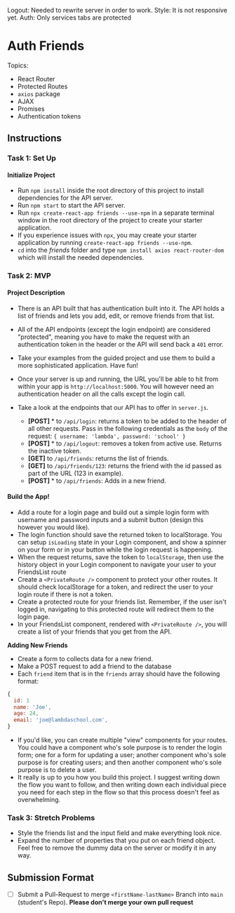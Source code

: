 Logout: Needed to rewrite server in order to work.
Style: It is not responsive yet.
Auth: Only services tabs are protected

# Auth Friends

Topics:

- React Router
- Protected Routes
- `axios` package
- AJAX
- Promises
- Authentication tokens

## Instructions

### Task 1: Set Up

#### Initialize Project

- Run `npm install` inside the root directory of this project to install dependencies for the API server.
- Run `npm start` to start the API server.
- Run `npx create-react-app friends --use-npm` in a separate terminal window in the root directory of the project to create your starter application.
- If you experience issues with `npx`, you may create your starter application by running `create-react-app friends --use-npm`.
- `cd` into the _friends_ folder and type `npm install axios react-router-dom` which will install the needed dependencies.

### Task 2: MVP

#### Project Description

- There is an API built that has authentication built into it. The API holds a list of friends and lets you add, edit, or remove friends from that list.
- All of the API endpoints (except the login endpoint) are considered "protected", meaning you have to make the request with an authentication token in the header or the API will send back a `401` error.
- Take your examples from the guided project and use them to build a more sophisticated application. Have fun!
- Once your server is up and running, the URL you'll be able to hit from within your app is `http://localhost:5000`. You will however need an authentication header on all the calls except the login call.
- Take a look at the endpoints that our API has to offer in `server.js`.

  - **[POST]** \* to `/api/login`: returns a token to be added to the header of all other requests. Pass in the following credentials as the `body` of the request: `{ username: 'lambda', password: 'school' }`
  - **[POST]** \* to `/api/logout`: removes a token from active use. Returns the inactive token.
  - **[GET]** to `/api/friends`: returns the list of friends.
  - **[GET]** to `/api/friends/123`: returns the friend with the id passed as part of the URL (123 in example).
  - **[POST]** \* to `/api/friends`: Adds in a new friend.

#### Build the App!

- Add a route for a login page and build out a simple login form with username and password inputs and a submit button (design this however you would like).
- The login function should save the returned token to localStorage. You can setup `isLoading` state in your Login component, and show a spinner on your form or in your button while the login request is happening.
- When the request returns, save the token to `localStorage`, then use the history object in your Login component to navigate your user to your FriendsList route
- Create a `<PrivateRoute />` component to protect your other routes. It should check localStorage for a token, and redirect the user to your login route if there is not a token.
- Create a protected route for your friends list. Remember, if the user isn't logged in, navigating to this protected route will redirect them to the login page.
- In your FriendsList component, rendered with `<PrivateRoute />`, you will create a list of your friends that you get from the API.

**Adding New Friends**

- Create a form to collects data for a new friend.
- Make a POST request to add a friend to the database
- Each `friend` item that is in the `friends` array should have the following format:

```js
{
  id: 1
  name: 'Joe',
  age: 24,
  email: 'joe@lambdaschool.com',
}
```

- If you'd like, you can create multiple "view" components for your routes. You could have a component who's sole purpose is to render the login form; one for a form for updating a user; another component who's sole purpose is for creating users; and then another component who's sole purpose is to delete a user.
- It really is up to you how you build this project. I suggest writing down the flow you want to follow, and then writing down each individual piece you need for each step in the flow so that this process doesn't feel as overwhelming.

### Task 3: Stretch Problems

- Style the friends list and the input field and make everything look nice.
- Expand the number of properties that you put on each friend object. Feel free to remove the dummy data on the server or modify it in any way.

## Submission Format

- [ ] Submit a Pull-Request to merge `<firstName-lastName>` Branch into `main` (student's Repo). **Please don't merge your own pull request**
